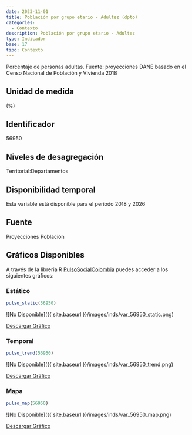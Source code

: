 ```yaml
---
date: 2023-11-01
title: Población por grupo etario - Adultez (dpto)
categories:
  - Contexto
description: Población por grupo etario - Adultez
type: Indicador
base: 17
tipo: Contexto
--- 
```


Porcentaje de personas adultas.
Fuente: proyecciones DANE basado en el Censo Nacional de Población y Vivienda 2018

## Unidad de medida
(%)

## Identificador
56950

## Niveles de desagregación
Territorial:Departamentos

## Disponibilidad temporal
Esta variable está disponible para el periodo 2018 y 2026

## Fuente
Proyecciones Población

## Gráficos Disponibles

A través de la libreria R [PulsoSocialColombia](https://github.com/pulsosocialcolombia/PulsoSocialColombia) puedes acceder a los siguientes gráficos:

### Estático

``` R
pulso_static(56950)
```

![No Disponible]({{ site.baseurl }}/images/inds/var_56950_static.png)

<a href='{{ site.baseurl }}/images/inds/var_56950_static.png'>Descargar Gráfico</a>

### Temporal

``` R
pulso_trend(56950)
```

![No Disponible]({{ site.baseurl }}/images/inds/var_56950_trend.png)

<a href='{{ site.baseurl }}/images/inds/var_56950_trend.png'>Descargar Gráfico</a>

### Mapa

``` R
pulso_map(56950)
```

![No Disponible]({{ site.baseurl }}/images/inds/var_56950_map.png)

<a href='{{ site.baseurl }}/images/inds/var_56950_map.png'>Descargar Gráfico</a>